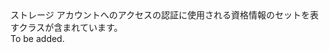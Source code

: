 <Namespace Name="Microsoft.WindowsAzure.Storage.Auth">
  <Docs>
    <summary>ストレージ アカウントへのアクセスの認証に使用される資格情報のセットを表すクラスが含まれています。</summary> 
    <remarks>To be added.</remarks>
  </Docs>
</Namespace>
